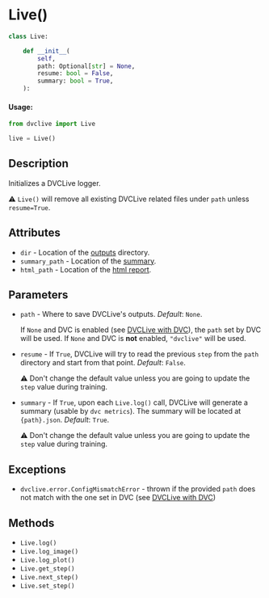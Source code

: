 # Live()

```py
class Live:

    def __init__(
        self,
        path: Optional[str] = None,
        resume: bool = False,
        summary: bool = True,
    ):
```

#### Usage:

```py
from dvclive import Live

live = Live()
```

## Description

Initializes a DVCLive logger.

⚠️ `Live()` will remove all existing DVCLive related files under `path` unless
`resume=True`.

## Attributes

- `dir` - Location of the [outputs](/doc/dvclive/get-started#outputs) directory.
- `summary_path` - Location of the
  [summary](/doc/dvclive/get-started#metrics-summary).
- `html_path` - Location of the
  [html report](/doc/dvclive/dvclive-with-dvc#html-report).

## Parameters

- `path` - Where to save DVCLive's outputs. _Default_: `None`.

  If `None` and DVC is enabled (see
  [DVCLive with DVC](/docs/dvclive/dvclive-with-dvc)), the `path` set by DVC
  will be used. If `None` and DVC is **not** enabled, `"dvclive"` will be used.

- `resume` - If `True`, DVCLive will try to read the previous `step` from the
  `path` directory and start from that point. _Default_: `False`.

  ⚠️ Don't change the default value unless you are going to update the `step`
  value during training.

- `summary` - If `True`, upon each `Live.log()` call, DVCLive will generate a
  summary (usable by `dvc metrics`). The summary will be located at
  `{path}.json`. _Default_: `True`.

  ⚠️ Don't change the default value unless you are going to update the `step`
  value during training.

## Exceptions

- `dvclive.error.ConfigMismatchError` - thrown if the provided `path` does not
  match with the one set in DVC (see
  [DVCLive with DVC](/docs/dvclive/dvclive-with-dvc))

## Methods

- `Live.log()`
- `Live.log_image()`
- `Live.log_plot()`
- `Live.get_step()`
- `Live.next_step()`
- `Live.set_step()`
